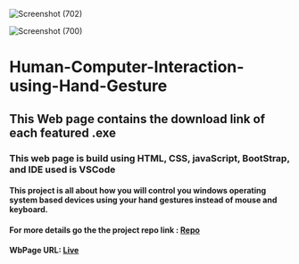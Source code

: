![Screenshot (702)](https://github.com/adityapandey1111/Human-Computer-Interaction-using-Hand-Gesture/assets/114282369/044f4d35-c80d-49fc-9882-aba260f9caba)

![Screenshot (700)](https://github.com/adityapandey1111/Human-Computer-Interaction-using-Hand-Gesture/assets/114282369/61964957-2f9a-44d4-bccd-85e9d52a2824)

# Human-Computer-Interaction-using-Hand-Gesture
## This Web page contains the download link of each featured .exe

### This web page is build using HTML, CSS, javaScript, BootStrap, and IDE used is VSCode

#### This project is all about how you will control you windows operating system based devices using your hand gestures instead of mouse and keyboard.
#### For more details go the the project repo link : [Repo](https://github.com/adityapandey1111/Human-Computer-Interaction-using-Gestures)
#### WbPage URL: [Live](https://human-computer-interaction.netlify.app/)
